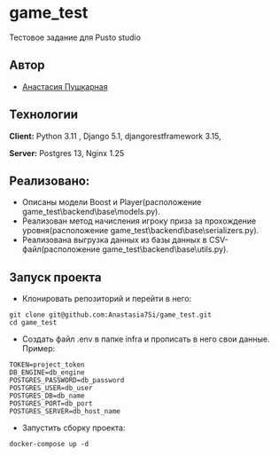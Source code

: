 # game_test
Тестовое задание для Pusto studio

## Автор
- [Анастасия Пушкарная](https://github.com/Anastasia7Si)

## Технологии

**Client:** Python 3.11 , Django 5.1, djangorestframework 3.15,

**Server:** Postgres 13, Nginx 1.25

## Реализовано:
 - Описаны модели Boost и Player(расположение game_test\backend\base\models.py).
 - Реализован метод начисления игроку приза за прохождение уровня(расположение game_test\backend\base\serializers.py).
 - Реализована выгрузка данных из базы данных в CSV-файл(расположение game_test\backend\base\utils.py).

## Запуск проекта

- Клонировать репозиторий и перейти в него:
```
git clone git@github.com:Anastasia7Si/game_test.git
cd game_test
```

- Создать файл .env в папке infra и прописать в него свои данные.
Пример:
```
TOKEN=project_token
DB_ENGINE=db_engine
POSTGRES_PASSWORD=db_password
POSTGRES_USER=db_user
POSTGRES_DB=db_name
POSTGRES_PORT=db_port
POSTGRES_SERVER=db_host_name
```
- Запустить сборку  проекта:
```
docker-compose up -d
```